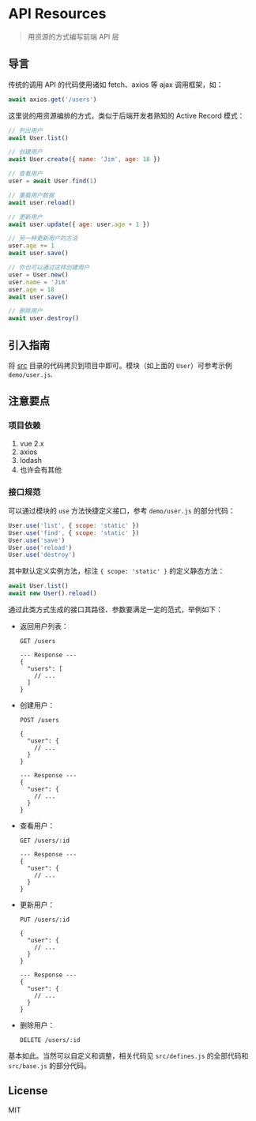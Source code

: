 # API Resources

> 用资源的方式编写前端 API 层

## 导言

传统的调用 API 的代码使用诸如 fetch、axios 等 ajax 调用框架，如：

```javascript
await axios.get('/users')
```

这里说的用资源编排的方式，类似于后端开发者熟知的 Active Record 模式：

```javascript
// 列出用户
await User.list()

// 创建用户
await User.create({ name: 'Jim', age: 18 })

// 查看用户
user = await User.find(1)

// 重载用户数据
await user.reload()

// 更新用户
await user.update({ age: user.age + 1 })

// 另一种更新用户的方法
user.age += 1
await user.save()

// 你也可以通过这样创建用户
user = User.new()
user.name = 'Jim'
user.age = 18
await user.save()

// 删除用户
await user.destroy()
```

## 引入指南

将 [src](src) 目录的代码拷贝到项目中即可。模块（如上面的 `User`）可参考示例 `demo/user.js`.

## 注意要点

### 项目依赖

1. vue 2.x
2. axios
3. lodash
4. 也许会有其他

### 接口规范

可以通过模块的 `use` 方法快捷定义接口，参考 `demo/user.js` 的部分代码：

```javascript
User.use('list', { scope: 'static' })
User.use('find', { scope: 'static' })
User.use('save')
User.use('reload')
User.use('destroy')
```

其中默认定义实例方法，标注 `{ scope: 'static' }` 的定义静态方法：

```javascript
await User.list()
await new User().reload()
```

通过此类方式生成的接口其路径、参数要满足一定的范式，举例如下：

- 返回用户列表：

    ```http
    GET /users
    
    --- Response ---
    {
      "users": [
        // ...
      ]
    }
    ```
    
- 创建用户：

    ```http
    POST /users
    
    {
      "user": {
        // ...
      }
    }
    
    --- Response ---
    {
      "user": {
        // ...
      }
    }
    ```

- 查看用户：

    ```http
    GET /users/:id
    
    --- Response ---
    {
      "user": {
        // ...
      }
    }
    ```

- 更新用户：

    ```http
    PUT /users/:id
    
    {
      "user": {
        // ...
      }
    }
    
    --- Response ---
    {
      "user": {
        // ...
      }
    }
    ```
    
- 删除用户：

    ```http
    DELETE /users/:id
    ```

基本如此。当然可以自定义和调整，相关代码见 `src/defines.js` 的全部代码和 `src/base.js` 的部分代码。

## License

MIT
